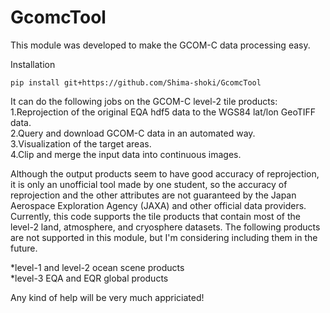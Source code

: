 # GcomcTool
This module was developed to make the GCOM-C data processing easy.

Installation
```
pip install git+https://github.com/Shima-shoki/GcomcTool
```

It can do the following jobs on the GCOM-C level-2 tile products:<br>
1.Reprojection of the original EQA hdf5 data to the WGS84 lat/lon GeoTIFF data.<br>
2.Query and download GCOM-C data in an automated way.<br>
3.Visualization of the target areas.<br>
4.Clip and merge the input data into continuous images.<br>

Although the output products seem to have good accuracy of reprojection, it is only an unofficial tool made by one student, so the accuracy of reprojection and the other attributes are not guaranteed by the Japan Aerospace Exploration Agency (JAXA) and other official data providers.
Currently, this code supports the tile products that contain most of the level-2 land, atmosphere, and cryosphere datasets. The following products are not supported in this module, but I'm considering including them in the future. 

*level-1 and level-2 ocean scene products <br>
*level-3 EQA and EQR global products

Any kind of help will be very much appriciated!
